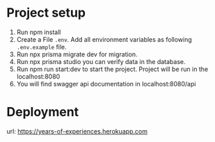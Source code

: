 # Project setup
1. Run npm install
2. Create a File `.env`. Add all environment variables as following `.env.example` file.
3. Run npx prisma migrate dev for migration.
4. Run npx prisma studio you can verify data in the database.
5. Run npm run start:dev to start the project. Project will be run in the  localhost:8080
6. You will find swagger api documentation in localhost:8080/api

# Deployment
url: https://years-of-experiences.herokuapp.com
